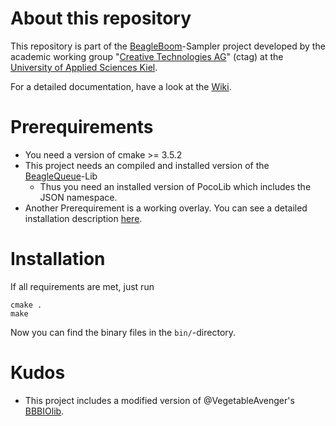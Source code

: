 # About this repository
This repository is part of the [BeagleBoom](https://github.com/beagleboom)-Sampler project developed by the academic working group "[Creative Technologies AG](http://www.creative-technologies.de/)" (ctag) at the [University of Applied Sciences Kiel](https://www.fh-kiel.de/).

For a detailed documentation, have a look at the [Wiki](https://github.com/BeagleBoom/ADCManager/wiki).

# Prerequirements
- You need a version of cmake >= 3.5.2
- This project needs an compiled and installed version of the [BeagleQueue](https://github.com/BeagleBoom/BeagleQueue)-Lib
  - Thus you need an installed version of PocoLib which includes the JSON namespace.
- Another Prerequirement is a working overlay. You can see a detailed installation description [here](https://github.com/BeagleBoom/ADCManager/wiki/Overlays).

# Installation
If all requirements are met, just run
```
cmake .
make
```
Now you can find the binary files in the `bin/`-directory.

# Kudos
- This project includes a modified version of @VegetableAvenger's [BBBIOlib](https://github.com/VegetableAvenger/BBBIOlib).